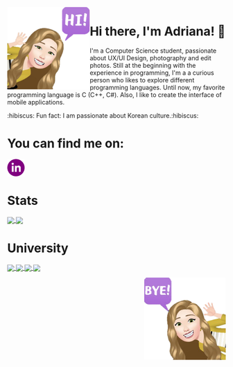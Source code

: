 <a>
     <img src = "Logo/avatarp.png" width = "auto" height="190px" align = "left"/> 
</a>
 
# Hi there, I'm Adriana! 👋
<a>
I'm a Computer Science student, passionate about UX/UI Design, photography and edit photos. Still at the beginning with the experience in programming, I'm a a curious person who likes to explore different programming languages. Until now, my favorite programming language is C (C++, C#). Also, I like to create the interface of mobile applications.
    <p>   :hibiscus: Fun fact: I am passionate about Korean culture.:hibiscus:</p>
<!-- <a>
<img src = "Logo/annyeong.gif" width = "auto" height="140px" align = "right"/> 
</a>-->

# You can find me on:
<a href = "https://www.linkedin.com/in/adriana-giol-4a4b3b154/">
    <img src = "Logo/linkedin2.png" alt="Linkedin" width = "auto" height="40px" align="center" />
</a>

# Stats
<a href = "https://github.com/Adriana-Giol?tab=repositories">
  <img align = "center" src = "https://github-readme-stats.vercel.app/api?username=Adriana-Giol&count_private=true&show_icons=true&theme=jolly&include_all_commits=true&card_width=50px" />
</a>               
<a href = "https://github.com/Adriana-Giol?tab=repositories">
  <img align = "center" src = "https://github-readme-stats.vercel.app/api/top-langs/?username=Adriana-Giol&langs_count=5&count_private=true&theme=jolly&layout=compact&card_width=250px" />
</a>

# University
<a href = "https://github.com/Adriana-Giol/CTS_1088_laborator">
  <img src = "https://github-readme-stats.vercel.app/api/pin/?username=Adriana-Giol&repo=CTS_1088_laborator&theme=jolly&hide_border" align = "center"/>
</a>
<a href = "https://github.com/Adriana-Giol/Programare-Aplicatii-Windows">
  <img src = "https://github-readme-stats.vercel.app/api/pin/?username=Adriana-Giol&repo=Programare-Aplicatii-Windows&theme=jolly&hide_border" align = "center"/>
</a>
<a href = "https://github.com/Adriana-Giol/Pachete-Software">
  <img src = "https://github-readme-stats.vercel.app/api/pin/?username=Adriana-Giol&repo=Pachete-Software&theme=jolly&hide_border" align = "center"/>
</a>
<a href = "https://github.com/Adriana-Giol/Programare-Orientata-Obiect">
  <img src = "https://github-readme-stats.vercel.app/api/pin/?username=Adriana-Giol&repo=Programare-Orientata-Obiect&theme=jolly&hide_border" align = "center"/>
</a>

<p>
<a>
     <img src = "Logo/avatarpr.png" width = "auto" height="190px" align = "right"/> 
</a>
</p>

<!--
**Adriana-Giol/Adriana-Giol** is a ✨ _special_ ✨ repository because its `README.md` (this file) appears on your GitHub profile.

<!-- https://github.com/anuraghazra/github-readme-stats/blob/master/themes/README.md -- Theme Statistici github
https://github.com/anuraghazra/github-readme-stats#customization
-->
